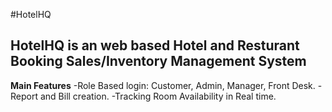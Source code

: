 #HotelHQ 
## HotelHQ is an web based Hotel and Resturant Booking Sales/Inventory Management System

**Main Features**
-Role Based login: Customer, Admin, Manager, Front Desk.
-Report and Bill creation.
-Tracking Room Availability in Real time.

